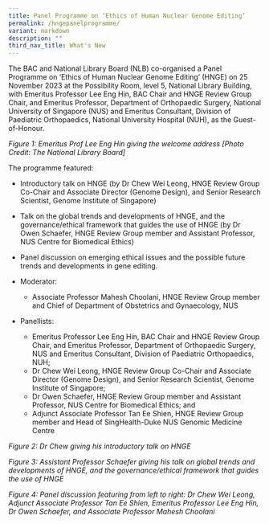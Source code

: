 ```yaml
---
title: Panel Programme on ‘Ethics of Human Nuclear Genome Editing’
permalink: /hngepanelprogramme/
variant: markdown
description: ""
third_nav_title: What's New
---
```

The BAC and National Library Board (NLB) co-organised a Panel Programme on ‘Ethics of Human Nuclear Genome Editing’ (HNGE) on 25 November 2023 at the Possibility Room, level 5, National Library Building, with Emeritus Professor Lee Eng Hin, BAC Chair and HNGE Review Group Chair, and Emeritus Professor, Department of Orthopaedic Surgery, National University of Singapore (NUS) and Emeritus Consultant, Division of Paediatric Orthopaedics, National University Hospital (NUH), as the Guest-of-Honour. 


*Figure 1: Emeritus Prof Lee Eng Hin giving the welcome address [Photo Credit: The National Library Board]*

The programme featured: 

* Introductory talk on HNGE (by Dr Chew Wei Leong, HNGE Review Group Co-Chair and Associate Director (Genome Design), and Senior Research Scientist, Genome Institute of Singapore)

* Talk on the global trends and developments of HNGE, and the governance/ethical framework that guides the use of HNGE (by Dr Owen Schaefer, HNGE Review Group member and Assistant Professor, NUS Centre for Biomedical Ethics)



*  Panel discussion on emerging ethical issues and the possible future trends and developments in gene editing.

*  Moderator: 
	*  Associate Professor Mahesh Choolani, HNGE Review Group member and Chief of Department of Obstetrics and Gynaecology, NUS<br>
* Panellists:<br> 
	* Emeritus Professor Lee Eng Hin, BAC Chair and HNGE Review Group Chair, and Emeritus Professor, Department of Orthopaedic Surgery, NUS and Emeritus Consultant, Division of Paediatric Orthopaedics, NUH;<br>
	* Dr Chew Wei Leong, HNGE Review Group Co-Chair and Associate Director (Genome Design), and Senior Research Scientist, Genome Institute of Singapore;<br>
	* Dr Owen Schaefer, HNGE Review Group member and Assistant Professor, NUS Centre for Biomedical Ethics; and<br>
	* Adjunct Associate Professor Tan Ee Shien, HNGE Review Group member and Head of SingHealth-Duke NUS Genomic Medicine Centre<br> 


*Figure 2: Dr Chew giving his introductory talk on HNGE* 



*Figure 3: Assistant Professor Schaefer giving his talk on global trends and developments of HNGE, and the governance/ethical framework that guides the use of HNGE*


*Figure 4: Panel discussion featuring from left to right: Dr Chew Wei Leong, Adjunct Associate Professor Tan Ee Shien, Emeritus Professor Lee Eng Hin, Dr Owen Schaefer, and Associate Professor Mahesh Choolani*